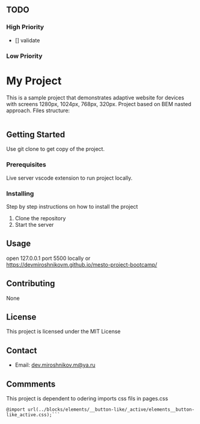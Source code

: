 ## TODO

### High Priority

- [] validate

### Low Priority

# My Project

This is a sample project that demonstrates adaptive website for devices with screens 1280px, 1024px, 768px, 320px.
Project based on BEM nasted approach.
Files structure:

```

```

## Getting Started

Use git clone to get copy of the project.

### Prerequisites

Live server vscode extension to run project locally.

### Installing

Step by step instructions on how to install the project

1. Clone the repository
2. Start the server

## Usage

open 127.0.0.1 port 5500 locally or https://devmiroshnikovm.github.io/mesto-project-bootcamp/

## Contributing

None

## License

This project is licensed under the MIT License

## Contact

- Email: dev.miroshnikov.m@ya.ru

## Commments

This project is dependent to odering imports css fils in pages.css

````@import url(../blocks/popup/_opened/popup_opened.css);
@import url(../blocks/elements/__button-like/_active/elements__button-like_active.css);```
````

